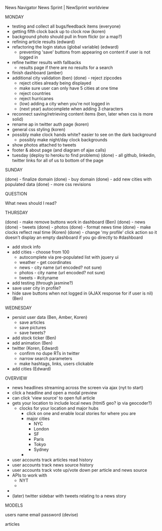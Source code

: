 News Navigator
News Sprint | NewSprint
worldview

MONDAY

- testing and collect all bugs/feedback items (everyone)
- getting fifth clock back up to clock row (koren)
- background photo should pull in from flickr (or a map?)
- refining article results (edward)
- refactoring the login status (global variable) (edward)
  - preventing 'save' buttons from appearing on content if user is not logged in
- refine twitter results with fallbacks 
  - results page if there are no results for a search
- finish dashboard (amber)
- additional city validation (ben)
  (done) - reject zipcodes
  - reject cities already being displayed
  - make sure user can only have 5 cities at one time
  - reject countries
  - reject hurricanes
  - (low) adding a city when you're not logged in
  - (next year) autocomplete when adding 3 characters
- reconnect saving/retrieving content items (ben, later when css is more solid)
- rename ap in twitter auth page (koren)
- general css styling (koren)
- possibly make clock hands white? easier to see on the dark background
  - possibly make night/day clock backgrounds
- show photos attached to tweets
- footer & about page (and diagram of ajax calls)
- tuesday (deploy to heroku to find problems)
(done) - all github, linkedin, twitter links for all of us to bottom of the page

SUNDAY

(done) - finalize domain
(done) - buy domain
(done) - add new cities with populated data
(done) - more css revisions

QUESTION

What news should I read?

THURSDAY

(done) - make remove buttons work in dashboard (Ben)
  (done) - news
  (done) - tweets
  (done) - photos
(done) - format news time
(done) - make clocks reflect real time (Koren)
(done) - change 'my profile' click action so it doesn't display an empty dashboard if you go directly to #dashboard
- add stock info
- add cities - choose from 100 
  - autocomplete via pre-populated list with jquery ui
  - weather - get coordinates
  - news - city name (url encoded? not sure)
  - photos - city name (url encoded? not sure)
  - tweets - #cityname 
- add testing (through jasmine?)
- save user city in profile?
- hide save buttons when not logged in (AJAX response for if user is nil) (Ben)

WEDNESDAY

- persist user data (Ben, Amber, Koren)
  - save articles
  - save pictures
  - save tweets?
- add stock ticker (Ben)
- add animation (Ben)
- twitter (Koren, Edward)
  - confirm no dupe RTs in twitter
  - narrow search parameters
  - make hashtags, links, users clickable
- add cities (Edward)


OVERVIEW

  - news headlines streaming across the screen via ajax (nyt to start)
  - click a headline and open a modal preview
  - can click 'view source' to open full article
  - gets your location to include local news (html5 geo? ip via geocoder?)
    - clocks for your location and major hubs
      - click on one and enable local stories for where you are
      - major cities
        - NYC
        - London
        - SF
        - Paris
        - Tokyo
        - Sydney
      - 
  - user accounts track articles read history
  - user accounts track news source history
  - user accounts track vote up/vote down per article and news source
  - APIs to work with
    - NYT
    - 
  - 
  - (later) twitter sidebar with tweets relating to a news story

MODELS

  users
    name
    email
    password (devise)


  articles


